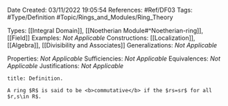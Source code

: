 <div class="topSpace"></div>

Date Created: 03/11/2022 19:05:54
References: #Ref/DF03
Tags: #Type/Definition #Topic/Rings_and_Modules/Ring_Theory

Types: [[Integral Domain]], [[Noetherian Module#^Noetherian-ring]], [[Field]]
Examples: <i>Not Applicable</i>
Constructions: [[Localization]], [[Algebra]], [[Divisibility and Associates]]
Generalizations: <i>Not Applicable</i>

Properties: <i>Not Applicable</i>
Sufficiencies: <i>Not Applicable</i>
Equivalences: <i>Not Applicable</i>
Justifications: <i>Not Applicable</i>

``` ad-Definition
title: Definition.

A ring $R$ is said to be <b>commutative</b> if the $rs=sr$ for all $r,s\in R$.

```
